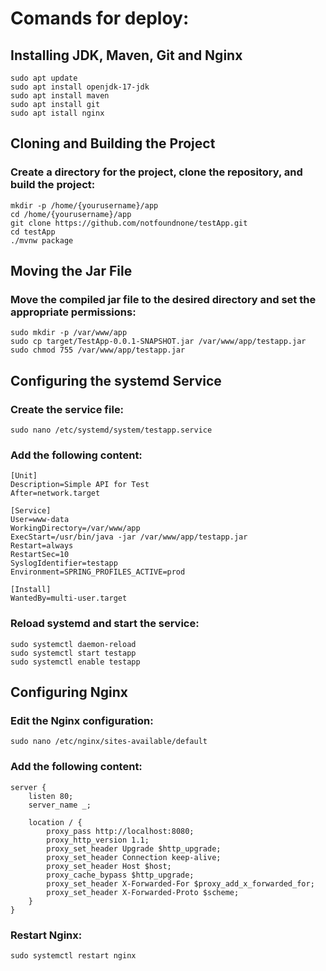 # Comands for deploy:

## Installing JDK, Maven, Git and Nginx

```
sudo apt update
sudo apt install openjdk-17-jdk
sudo apt install maven
sudo apt install git
sudo apt istall nginx
```

## Cloning and Building the Project

### Create a directory for the project, clone the repository, and build the project:

```
mkdir -p /home/{yourusername}/app
cd /home/{yourusername}/app
git clone https://github.com/notfoundnone/testApp.git
cd testApp
./mvnw package
```

## Moving the Jar File

### Move the compiled jar file to the desired directory and set the appropriate permissions:

```
sudo mkdir -p /var/www/app
sudo cp target/TestApp-0.0.1-SNAPSHOT.jar /var/www/app/testapp.jar
sudo chmod 755 /var/www/app/testapp.jar
```

## Configuring the systemd Service

### Create the service file:

```
sudo nano /etc/systemd/system/testapp.service
```

### Add the following content:

```
[Unit]
Description=Simple API for Test
After=network.target

[Service]
User=www-data
WorkingDirectory=/var/www/app
ExecStart=/usr/bin/java -jar /var/www/app/testapp.jar
Restart=always
RestartSec=10
SyslogIdentifier=testapp
Environment=SPRING_PROFILES_ACTIVE=prod

[Install]
WantedBy=multi-user.target
```

### Reload systemd and start the service:

```
sudo systemctl daemon-reload
sudo systemctl start testapp
sudo systemctl enable testapp
```

## Configuring Nginx

### Edit the Nginx configuration:

```
sudo nano /etc/nginx/sites-available/default
```

### Add the following content:

```
server {
    listen 80;
    server_name _;

    location / {
        proxy_pass http://localhost:8080;
        proxy_http_version 1.1;
        proxy_set_header Upgrade $http_upgrade;
        proxy_set_header Connection keep-alive;
        proxy_set_header Host $host;
        proxy_cache_bypass $http_upgrade;
        proxy_set_header X-Forwarded-For $proxy_add_x_forwarded_for;
        proxy_set_header X-Forwarded-Proto $scheme;
    }
}
```

### Restart Nginx:

```
sudo systemctl restart nginx
```
